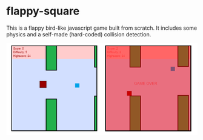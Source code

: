 # flappy-square
This is a flappy bird-like javascript game built from scratch. It includes some physics and a self-made (hard-coded) collision detection. 

![alt text](https://github.com/zapateros/flappy-square/blob/master/images/printscreens/printscreen_1.png "printscreen flappy square")
